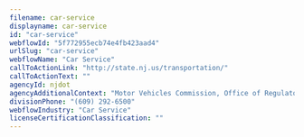```yaml
---
filename: car-service
displayname: car-service
id: "car-service"
webflowId: "5f772955ecb74e4fb423aad4"
urlSlug: "car-service"
webflowName: "Car Service"
callToActionLink: "http://state.nj.us/transportation/"
callToActionText: ""
agencyId: njdot
agencyAdditionalContext: "Motor Vehicles Commission, Office of Regulatory Affairs"
divisionPhone: "(609) 292-6500"
webflowIndustry: "Car Service"
licenseCertificationClassification: ""
---
```

